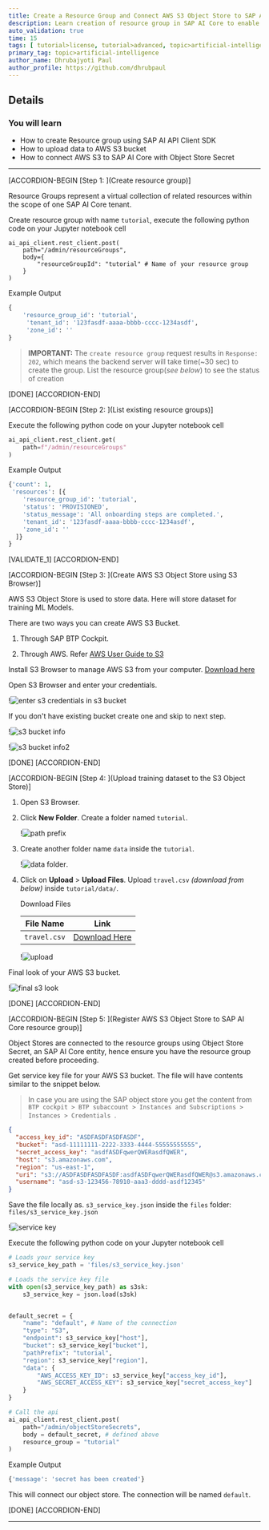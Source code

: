 ```yaml
---
title: Create a Resource Group and Connect AWS S3 Object Store to SAP AI (Client SDK)
description: Learn creation of resource group in SAP AI Core to enable multi-tenancy through SAP AI API Client SDK. Store datasets to AWS S3 and connect to SAP AI Core through SAP AI API Client SDK.
auto_validation: true
time: 15
tags: [ tutorial>license, tutorial>advanced, topic>artificial-intelligence, topic>machine-learning, products>sap-business-technology-platform ]
primary_tag: topic>artificial-intelligence
author_name: Dhrubajyoti Paul
author_profile: https://github.com/dhrubpaul
---
```


## Details
### You will learn
- How to create Resource group using SAP AI API Client SDK
- How to upload data to AWS S3 bucket
- How to connect AWS S3 to SAP AI Core with Object Store Secret

---

[ACCORDION-BEGIN [Step 1: ](Create resource group)]

Resource Groups represent a virtual collection of related resources within the scope of one SAP AI Core tenant.


Create resource group with name `tutorial`, execute the following python code on your Jupyter notebook cell

```PYTHON[4]
ai_api_client.rest_client.post(
    path="/admin/resourceGroups",
    body={
        "resourceGroupId": "tutorial" # Name of your resource group
    }
)
```

Example Output

```PYTHON
{
    'resource_group_id': 'tutorial',
     'tenant_id': '123fasdf-aaaa-bbbb-cccc-1234asdf',
     'zone_id': ''
}

```

> **IMPORTANT:** The `create resource group` request results in `Response: 202`, which means the backend server will take time(~30 sec) to create the group. List the resource group(*see below*) to see the status of creation

[DONE]
[ACCORDION-END]


[ACCORDION-BEGIN [Step 2: ](List existing resource groups)]

Execute the following python code on your Jupyter notebook cell

```PYTHON
ai_api_client.rest_client.get(
    path=f"/admin/resourceGroups"
)
```

Example Output

```PYTHON
{'count': 1,
 'resources': [{
    'resource_group_id': 'tutorial',
    'status': 'PROVISIONED',
    'status_message': 'All onboarding steps are completed.',
    'tenant_id': '123fasdf-aaaa-bbbb-cccc-1234asdf',
    'zone_id': ''
  ]}
}
```

[VALIDATE_1]
[ACCORDION-END]

[ACCORDION-BEGIN [Step 3: ](Create AWS S3 Object Store using S3 Browser)]

AWS S3 Object Store is used to store data. Here will store dataset for training ML Models.

There are two ways you can create AWS S3 Bucket.

1. Through SAP BTP Cockpit.

2. Through AWS. Refer [AWS User Guide to S3](https://docs.aws.amazon.com/AmazonS3/latest/userguide/create-bucket-overview.html)


Install S3 Browser to manage AWS S3 from your computer. [Download here](https://s3browser.com/)

Open S3 Browser and enter your credentials.  

!![enter s3 credentials in s3 bucket](img/s3/init.png)

If you don't have existing bucket create one and skip to next step.

!![s3 bucket info](img/s3/bucket-1.png)  

!![s3 bucket info2](img/s3/bucket-2.png)  

[DONE]
[ACCORDION-END]


[ACCORDION-BEGIN [Step 4: ](Upload training dataset to the S3 Object Store)]

1. Open S3 Browser.

2. Click **New Folder**. Create a folder named `tutorial`.

    !![path prefix](img/s3/path-prefix.png)

3. Create another folder name `data` inside the `tutorial`.

    !![data folder](img/s3/data.png).

4. Click on **Upload** > **Upload Files**. Upload `travel.csv` *(download from below)* inside `tutorial/data/`.

    Download Files

    | File Name | Link |
    | --- | --- |
    | `travel.csv` | [Download Here](https://raw.githubusercontent.com/SAPDocuments/Tutorials/master/tutorials/ai-core-aiapi-clientsdk-resources/travel.csv)

    !![upload](img/s3/data-2.png)

Final look of your AWS S3 bucket.  

!![final s3 look](img/s3/final.png)

[DONE]
[ACCORDION-END]

[ACCORDION-BEGIN [Step 5: ](Register AWS S3 Object Store to SAP AI Core resource group)]

Object Stores are connected to the resource groups using Object Store Secret, an SAP AI Core entity, hence ensure you have the resource group created before proceeding.

Get service key file for your AWS S3 bucket. The file will have contents similar to the snippet below.

> In case you are using the SAP object store you get the content from `BTP cockpit > BTP subaccount > Instances and Subscriptions > Instances > Credentials `.

```JSON
{
  "access_key_id": "ASDFASDFASDFASDF",
  "bucket": "asd-11111111-2222-3333-4444-55555555555",
  "secret_access_key": "asdfASDFqwerQWERasdfQWER",
  "host": "s3.amazonaws.com",
  "region": "us-east-1",
  "uri": "s3://ASDFASDFASDFASDF:asdfASDFqwerQWERasdfQWER@s3.amazonaws.com/asd-11111111-2222-3333-4444-55555555555",
  "username": "asd-s3-123456-78910-aaa3-dddd-asdf12345"
}
```

Save the file locally as. `s3_service_key.json` inside the `files` folder: `files/s3_service_key.json`

!![service key](img/s3/s3-service-key.png)

Execute the following python code on your Jupyter notebook cell

```PYTHON
# Loads your service key
s3_service_key_path = 'files/s3_service_key.json'

# Loads the service key file
with open(s3_service_key_path) as s3sk:
    s3_service_key = json.load(s3sk)


default_secret = {
    "name": "default", # Name of the connection
    "type": "S3",
    "endpoint": s3_service_key["host"],
    "bucket": s3_service_key["bucket"],
    "pathPrefix": "tutorial",
    "region": s3_service_key["region"],
    "data": {
        "AWS_ACCESS_KEY_ID": s3_service_key["access_key_id"],
        "AWS_SECRET_ACCESS_KEY": s3_service_key["secret_access_key"]
    }
}

# Call the api
ai_api_client.rest_client.post(
    path="/admin/objectStoreSecrets",
    body = default_secret, # defined above
    resource_group = "tutorial"
)

```

Example Output

```PYTHON
{'message': 'secret has been created'}
```

This will connect our object store. The connection will be named `default`.

[DONE]
[ACCORDION-END]

---
